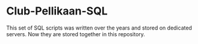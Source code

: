 # Club-Pellikaan-SQL
This set of SQL scripts was written over the years and stored on dedicated servers.
Now they are stored together in this repository.
